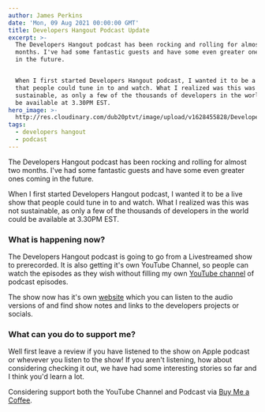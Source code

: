 ```yaml
---
author: James Perkins
date: 'Mon, 09 Aug 2021 00:00:00 GMT'
title: Developers Hangout Podcast Update
excerpt: >-
  The Developers Hangout podcast has been rocking and rolling for almost two
  months. I've had some fantastic guests and have some even greater ones coming
  in the future.


  When I first started Developers Hangout podcast, I wanted it to be a live show
  that people could tune in to and watch. What I realized was this was not
  sustainable, as only a few of the thousands of developers in the world could
  be available at 3.30PM EST.
hero_image: >-
  http://res.cloudinary.com/dub20ptvt/image/upload/v1628455828/Developers_Hangout_Update_kwfwf3.png
tags:
  - developers hangout
  - podcast
---
```

The Developers Hangout podcast has been rocking and rolling for almost two months. I've had some fantastic guests and have some even greater ones coming in the future.   
  
When I first started Developers Hangout podcast, I wanted it to be a live show that people could tune in to and watch. What I realized was this was not sustainable, as only a few of the thousands of developers in the world could be available at 3.30PM EST. 

### What is happening now?

The Developers Hangout podcast is going to go from a Livestreamed show to prerecorded. It is also getting it's own YouTube Channel, so people can watch the episodes as they wish without filling my own [YouTube channel](https://www.youtube.com/channel/UCYdDqh_PytPOGznQ1RxzW8g) of podcast episodes.

The show now has it's own [website](https://developershangoutpodcast.com/) which you can listen to the audio versions of and find show notes and links to the developers projects or socials. 

### What can you do to support me?

Well first leave a review if you have listened to the show on Apple podcast or whevever you listen to the show! If you aren't listening, how about considering checking it out, we have had some interesting stories so far and I think you'd learn a lot. 

Considering support both the YouTube Channel and Podcast via [Buy Me a Coffee](https://www.buymeacoffee.com/jamesperkins). 
